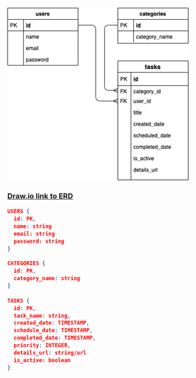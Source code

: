 ![](https://raw.githubusercontent.com/fgfl/Smart-TODO-List/master/planning/smart-todo-app.png)


### [Draw.io link to ERD](https://www.draw.io/#G1HtIF7TwwFAZ-7HGFtpatX16qC0R_NyKg)

``` json
USERS {
  id: PK,
  name: string
  email: string
  password: string
}

CATEGORIES {
  id: PK,
  category_name: string
}

TASKS {
  id: PK,
  task_name: string,
  created_date: TIMESTAMP,
  schedule_date: TIMESTAMP,
  completed_date: TIMESTAMP,
  priority: INTEGER,
  details_url: string/url
  is_active: boolean
}
```

